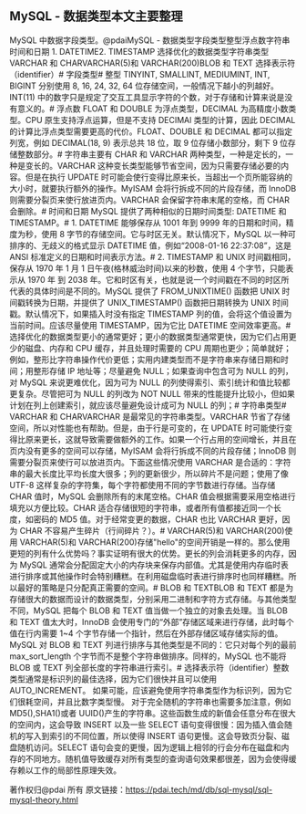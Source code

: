 ## MySQL - 数据类型本文主要整理

MySQL 中数据字段类型。@pdaiMySQL - 数据类型字段类型整型浮点数字符串时间和日期 1. DATETIME2. TIMESTAMP 选择优化的数据类型字符串类型 VARCHAR 和 CHARVARCHAR(5)和 VARCHAR(200)BLOB 和 TEXT 选择表示符（identifier）# 字段类型# 整型 TINYINT, SMALLINT, MEDIUMINT, INT, BIGINT 分别使用 8, 16, 24, 32, 64 位存储空间，一般情况下越小的列越好。INT(11) 中的数字只是规定了交互工具显示字符的个数，对于存储和计算来说是没有意义的。# 浮点数 FLOAT 和 DOUBLE 为浮点类型，DECIMAL 为高精度小数类型。CPU 原生支持浮点运算，但是不支持 DECIMAl 类型的计算，因此 DECIMAL 的计算比浮点类型需要更高的代价。FLOAT、DOUBLE 和 DECIMAL 都可以指定列宽，例如 DECIMAL(18, 9) 表示总共 18 位，取 9 位存储小数部分，剩下 9 位存储整数部分。# 字符串主要有 CHAR 和 VARCHAR 两种类型，一种是定长的，一种是变长的。VARCHAR 这种变长类型能够节省空间，因为只需要存储必要的内容。但是在执行 UPDATE 时可能会使行变得比原来长，当超出一个页所能容纳的大小时，就要执行额外的操作。MyISAM 会将行拆成不同的片段存储，而 InnoDB 则需要分裂页来使行放进页内。VARCHAR 会保留字符串末尾的空格，而 CHAR 会删除。# 时间和日期 MySQL 提供了两种相似的日期时间类型: DATETIME 和 TIMESTAMP。# 1. DATETIME 能够保存从 1001 年到 9999 年的日期和时间，精度为秒，使用 8 字节的存储空间。它与时区无关。默认情况下，MySQL 以一种可排序的、无歧义的格式显示 DATETIME 值，例如“2008-01-16 22:37:08”，这是 ANSI 标准定义的日期和时间表示方法。# 2. TIMESTAMP 和 UNIX 时间戳相同，保存从 1970 年 1 月 1 日午夜(格林威治时间)以来的秒数，使用 4 个字节，只能表示从 1970 年 到 2038 年。它和时区有关，也就是说一个时间戳在不同的时区所代表的具体时间是不同的。MySQL 提供了 FROM_UNIXTIME() 函数把 UNIX 时间戳转换为日期，并提供了 UNIX_TIMESTAMP() 函数把日期转换为 UNIX 时间戳。默认情况下，如果插入时没有指定 TIMESTAMP 列的值，会将这个值设置为当前时间。应该尽量使用 TIMESTAMP，因为它比 DATETIME 空间效率更高。# 选择优化的数据类型更小的通常更好；更小的数据类型通常更快，因为它们占用更少的磁盘、内存和 CPU 缓存，并且处理时需要的 CPU 周期也更少；简单就好；例如，整形比字符串操作代价更低；实用内建类型而不是字符串来存储日期和时间；用整形存储 IP 地址等；尽量避免 NULL；如果查询中包含可为 NULL 的列，对 MySQL 来说更难优化，因为可为 NULL 的列使得索引、索引统计和值比较都更复杂。尽管把可为 NULL 的列改为 NOT NULL 带来的性能提升比较小，但如果计划在列上创建索引，就应该尽量避免设计成可为 NULL 的列；# 字符串类型# VARCHAR 和 CHARVARCHAR 是最常见的字符串类型。VARCHAR 节省了存储空间，所以对性能也有帮助。但是，由于行是可变的，在 UPDATE 时可能使行变得比原来更长，这就导致需要做额外的工作。如果一个行占用的空间增长，并且在页内没有更多的空间可以存储，MyISAM 会将行拆成不同的片段存储；InnoDB 则需要分裂页来使行可以放进页内。下面这些情况使用 VARCHAR 是合适的：字符串的最大长度比平均长度大很多；列的更新很少，所以碎片不是问题；使用了像 UTF-8 这样复杂的字符集，每个字符都使用不同的字节数进行存储。当存储 CHAR 值时，MySQL 会删除所有的末尾空格。CHAR 值会根据需要采用空格进行填充以方便比较。CHAR 适合存储很短的字符串，或者所有值都接近同一个长度，如密码的 MD5 值。对于经常变更的数据，CHAR 也比 VARCHAR 更好，因为 CHAR 不容易产生碎片（行间碎片？）。# VARCHAR(5)和 VARCHAR(200)使用 VARCHAR(5)和 VARCHAR(200)存储"hello"的空间开销是一样的。那么使用更短的列有什么优势吗？事实证明有很大的优势。更长的列会消耗更多的内存，因为 MySQL 通常会分配固定大小的内存块来保存内部值。尤其是使用内存临时表进行排序或其他操作时会特别糟糕。在利用磁盘临时表进行排序时也同样糟糕。所以最好的策略是只分配真正需要的空间。# BLOB 和 TEXTBLOB 和 TEXT 都是为存储很大的数据而设计的数据类型，分别采用二进制和字符方式存储。与其他类型不同，MySQL 把每个 BLOB 和 TEXT 值当做一个独立的对象去处理。当 BLOB 和 TEXT 值太大时，InnoDB 会使用专门的“外部”存储区域来进行存储，此时每个值在行内需要 1~4 个字节存储一个指针，然后在外部存储区域存储实际的值。MySQL 对 BLOB 和 TEXT 列进行排序与其他类型是不同的：它只对每个列的最前 max_sort_length 个字节而不是整个字符串做排序。同样的，MySQL 也不能将 BLOB 或 TEXT 列全部长度的字符串进行索引。# 选择表示符（identifier）整数类型通常是标识列的最佳选择，因为它们很快并且可以使用 AUTO_INCREMENT。 如果可能，应该避免使用字符串类型作为标识列，因为它们很耗空间，并且比数字类型慢。 对于完全随机的字符串也需要多加注意，例如 MD5(),SHA1()或者 UUID()产生的字符串。这些函数生成的新值会任意分布在很大的空间内，这会导致 INSERT 以及一些 SELECT 语句变得很慢：因为插入值会随机的写入到索引的不同位置，所以使得 INSERT 语句更慢。这会导致页分裂、磁盘随机访问。SELECT 语句会变的更慢，因为逻辑上相邻的行会分布在磁盘和内存的不同地方。随机值导致缓存对所有类型的查询语句效果都很差，因为会使得缓存赖以工作的局部性原理失效。

著作权归@pdai 所有
原文链接：https://pdai.tech/md/db/sql-mysql/sql-mysql-theory.html
